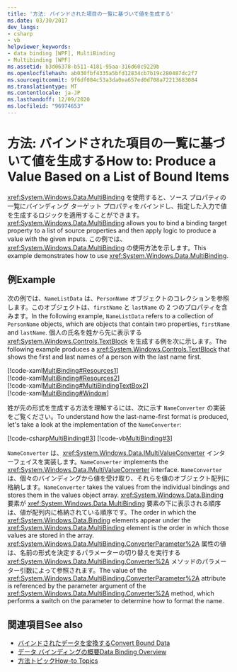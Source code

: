 ```yaml
---
title: '方法: バインドされた項目の一覧に基づいて値を生成する'
ms.date: 03/30/2017
dev_langs:
- csharp
- vb
helpviewer_keywords:
- data binding [WPF], MultiBinding
- Multibinding [WPF]
ms.assetid: b3d06378-b511-4181-95aa-316d60c9229b
ms.openlocfilehash: ab030fbf4335a5bfd12834cb7b19c280487dc2f7
ms.sourcegitcommit: 9f6df084c53a3da0ea657ed0d708a72213683084
ms.translationtype: MT
ms.contentlocale: ja-JP
ms.lasthandoff: 12/09/2020
ms.locfileid: "96974653"
---
```

# <a name="how-to-produce-a-value-based-on-a-list-of-bound-items"></a><span data-ttu-id="e20fe-102">方法: バインドされた項目の一覧に基づいて値を生成する</span><span class="sxs-lookup"><span data-stu-id="e20fe-102">How to: Produce a Value Based on a List of Bound Items</span></span>
<span data-ttu-id="e20fe-103"><xref:System.Windows.Data.MultiBinding> を使用すると、ソース プロパティの一覧にバインディング ターゲット プロパティをバインドし、指定した入力で値を生成するロジックを適用することができます。</span><span class="sxs-lookup"><span data-stu-id="e20fe-103"><xref:System.Windows.Data.MultiBinding> allows you to bind a binding target property to a list of source properties and then apply logic to produce a value with the given inputs.</span></span> <span data-ttu-id="e20fe-104">この例では、<xref:System.Windows.Data.MultiBinding> の使用方法を示します。</span><span class="sxs-lookup"><span data-stu-id="e20fe-104">This example demonstrates how to use <xref:System.Windows.Data.MultiBinding>.</span></span>  
  
## <a name="example"></a><span data-ttu-id="e20fe-105">例</span><span class="sxs-lookup"><span data-stu-id="e20fe-105">Example</span></span>  
 <span data-ttu-id="e20fe-106">次の例では、`NameListData` は、`PersonName` オブジェクトのコレクションを参照します。このオブジェクトは、`firstName` と `lastName` の 2 つのプロパティを含みます。</span><span class="sxs-lookup"><span data-stu-id="e20fe-106">In the following example, `NameListData` refers to a collection of `PersonName` objects, which are objects that contain two properties, `firstName` and `lastName`.</span></span> <span data-ttu-id="e20fe-107">個人の氏名を姓から先に表示する <xref:System.Windows.Controls.TextBlock> を生成する例を次に示します。</span><span class="sxs-lookup"><span data-stu-id="e20fe-107">The following example produces a <xref:System.Windows.Controls.TextBlock> that shows the first and last names of a person with the last name first.</span></span>  
  
 [!code-xaml[MultiBinding#Resources1](~/samples/snippets/csharp/VS_Snippets_Wpf/MultiBinding/CSharp/Window1.xaml#resources1)]  
[!code-xaml[MultiBinding#Resources2](~/samples/snippets/csharp/VS_Snippets_Wpf/MultiBinding/CSharp/Window1.xaml#resources2)]  
[!code-xaml[MultiBinding#MultiBindingTextBox2](~/samples/snippets/csharp/VS_Snippets_Wpf/MultiBinding/CSharp/Window1.xaml#multibindingtextbox2)]  
[!code-xaml[MultiBinding#Window](~/samples/snippets/csharp/VS_Snippets_Wpf/MultiBinding/CSharp/Window1.xaml#window)]  
  
 <span data-ttu-id="e20fe-108">姓が先の形式を生成する方法を理解するには、次に示す `NameConverter` の実装をご覧ください。</span><span class="sxs-lookup"><span data-stu-id="e20fe-108">To understand how the last-name-first format is produced, let's take a look at the implementation of the `NameConverter`:</span></span>  
  
 [!code-csharp[MultiBinding#3](~/samples/snippets/csharp/VS_Snippets_Wpf/MultiBinding/CSharp/NameConverter.cs#3)]
 [!code-vb[MultiBinding#3](~/samples/snippets/visualbasic/VS_Snippets_Wpf/MultiBinding/VisualBasic/NameConverter.vb#3)]  
  
 <span data-ttu-id="e20fe-109">`NameConverter` は、<xref:System.Windows.Data.IMultiValueConverter> インターフェイスを実装します。</span><span class="sxs-lookup"><span data-stu-id="e20fe-109">`NameConverter` implements the <xref:System.Windows.Data.IMultiValueConverter> interface.</span></span> <span data-ttu-id="e20fe-110">`NameConverter` は、個々のバインディングから値を受け取り、それらを値のオブジェクト配列に格納します。</span><span class="sxs-lookup"><span data-stu-id="e20fe-110">`NameConverter` takes the values from the individual bindings and stores them in the values object array.</span></span> <span data-ttu-id="e20fe-111"><xref:System.Windows.Data.Binding> 要素が <xref:System.Windows.Data.MultiBinding> 要素の下に表示される順序は、値が配列内に格納されている順序です。</span><span class="sxs-lookup"><span data-stu-id="e20fe-111">The order in which the <xref:System.Windows.Data.Binding> elements appear under the <xref:System.Windows.Data.MultiBinding> element is the order in which those values are stored in the array.</span></span> <span data-ttu-id="e20fe-112"><xref:System.Windows.Data.MultiBinding.ConverterParameter%2A> 属性の値は、名前の形式を決定するパラメーターの切り替えを実行する <xref:System.Windows.Data.MultiBinding.Converter%2A> メソッドのパラメーター引数によって参照されます。</span><span class="sxs-lookup"><span data-stu-id="e20fe-112">The value of the <xref:System.Windows.Data.MultiBinding.ConverterParameter%2A> attribute is referenced by the parameter argument of the <xref:System.Windows.Data.MultiBinding.Converter%2A> method, which performs a switch on the parameter to determine how to format the name.</span></span>  
  
## <a name="see-also"></a><span data-ttu-id="e20fe-113">関連項目</span><span class="sxs-lookup"><span data-stu-id="e20fe-113">See also</span></span>

- [<span data-ttu-id="e20fe-114">バインドされたデータを変換する</span><span class="sxs-lookup"><span data-stu-id="e20fe-114">Convert Bound Data</span></span>](how-to-convert-bound-data.md)
- [<span data-ttu-id="e20fe-115">データ バインディングの概要</span><span class="sxs-lookup"><span data-stu-id="e20fe-115">Data Binding Overview</span></span>](/dotnet/desktop-wpf/data/data-binding-overview)
- [<span data-ttu-id="e20fe-116">方法トピック</span><span class="sxs-lookup"><span data-stu-id="e20fe-116">How-to Topics</span></span>](data-binding-how-to-topics.md)
